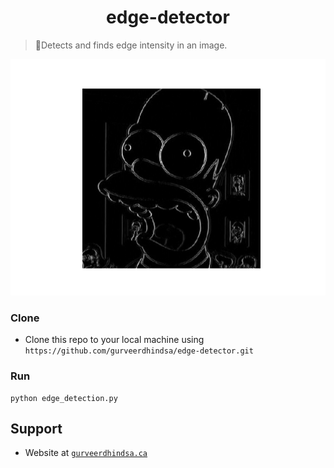 <p align="center">
  <h1 align="center">edge-detector</h1>
</p>

> Detects and finds edge intensity in an image.

<p align="center">
    <img src="screenshots/detected.png" />
</p>


### Clone
- Clone this repo to your local machine using `https://github.com/gurveerdhindsa/edge-detector.git`

### Run
```
python edge_detection.py
```

##  Support
- Website at <a href="https://gurveerdhindsa.ca" target="_blank">`gurveerdhindsa.ca`</a>